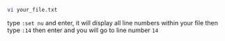 ```bash
vi your_file.txt
```
type `:set nu` and enter, it will display all line numbers within your file then type `:14` then enter and you will go to line number `14`
